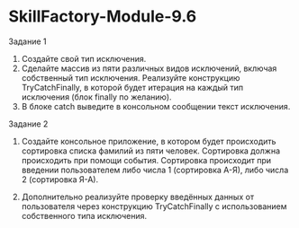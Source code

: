 # SkillFactory-Module-9.6

Задание 1

1. Создайте свой тип исключения.
2. Сделайте массив из пяти различных видов исключений, включая собственный тип исключения. Реализуйте конструкцию TryCatchFinally, в которой будет итерация на каждый тип исключения (блок finally по желанию).
3. В блоке catch выведите в консольном сообщении текст исключения.

Задание 2

1. Создайте консольное приложение, в котором будет происходить сортировка списка фамилий из пяти человек. Сортировка должна происходить при помощи события. Сортировка происходит при введении пользователем либо числа 1 (сортировка А-Я), либо числа 2 (сортировка Я-А).

2. Дополнительно реализуйте проверку введённых данных от пользователя через конструкцию TryCatchFinally с использованием собственного типа исключения.
